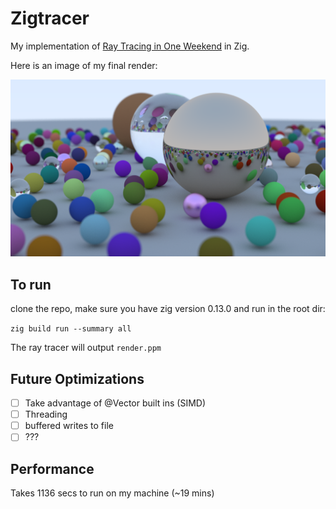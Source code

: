 # Zigtracer
My implementation of [Ray Tracing in One Weekend](https://raytracing.github.io/books/RayTracingInOneWeekend.html#wherenext?/afinalrender) in Zig. 

Here is an image of my final render:

![Render](render.png)

## To run
clone the repo, make sure you have zig version 0.13.0 and run in the root dir: 

`zig build run --summary all`

The ray tracer will output `render.ppm`

## Future Optimizations
- [ ] Take advantage of @Vector built ins (SIMD)
- [ ] Threading
- [ ] buffered writes to file
- [ ] ??? 

## Performance
Takes 1136 secs to run on my machine (~19 mins)